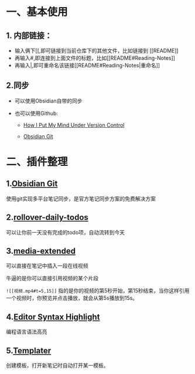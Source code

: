 # 一、基本使用

## 1. 内部链接：
- 输入俩下\[\[,即可链接到当前仓库下的其他文件，比如链接到 [[README]]
- 再输入\#,即连接到上面文件的标题，比如[[README#Reading-Notes]]
- 再输入\|,即可重命名该链接[[README#Reading-Notes|重命名]]

## 2.同步
- 可以使用Obsidian自带的同步

- 也可以使用Github:

  - [How I Put My Mind Under Version Control](https://medium.com/analytics-vidhya/how-i-put-my-mind-under-version-control-24caea37b8a5)

  - [Obsidian Git](https://github.com/denolehov/obsidian-git)

# 二、插件整理

## 1.[Obsidian Git](https://github.com/denolehov/obsidian-git)

使用git实现多平台笔记同步，是官方笔记同步方案的免费解决方案

## 2.[rollover-daily-todos](https://github.com/lumoe/obsidian-rollover-daily-todos)

可以让你前一天没有完成的todo项，自动流转到今天

## 3.[media-extended](https://github.com/aidenlx/media-extended)

可以直接在笔记中插入一段在线视频

牛逼的是你可以直接引用视频的某个片段

`![[视频.mp4#t=5,15]]` 指的是你的视频的第5秒开始，第15秒结束，当你这样引用一个视频时，你预览并点击播放，就会从第5s播放到15s。

## 4.[Editor Syntax Highlight](https://github.com/deathau/cm-editor-syntax-highlight-obsidian)

编程语言语法高亮

## 5.[Templater](https://github.com/SilentVoid13/Templater)

创建模板，打开新笔记时自动打开某一模板。

